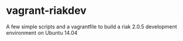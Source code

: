 # vagrant-riakdev

A few simple scripts and a vagrantfile to build a riak 2.0.5 development environment on Ubuntu 14.04
